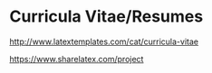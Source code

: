 # Curricula Vitae/Resumes


http://www.latextemplates.com/cat/curricula-vitae

https://www.sharelatex.com/project

